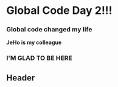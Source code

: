 # Global Code Day 2!!!


### Global code changed my life

**JeHo is my colleague**
### **I'M GLAD TO BE HERE**




## Header